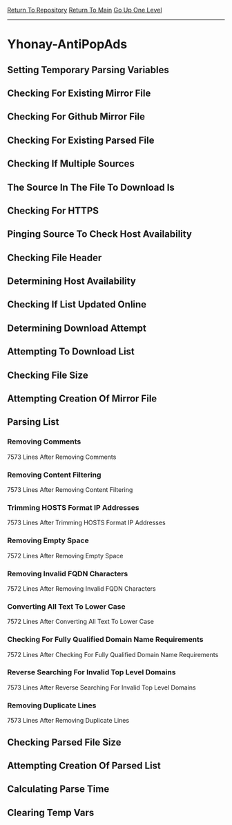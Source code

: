 [Return To Repository](https://github.com/deathbybandaid/piholeparser/)
[Return To Main](https://github.com/deathbybandaid/piholeparser/blob/master/RecentRunLogs/Mainlog.md)
[Go Up One Level](https://github.com/deathbybandaid/piholeparser/blob/master/RecentRunLogs/TopLevelScripts/30-Processing-External-Blacklists.md)
____________________________________
# Yhonay-AntiPopAds
## Setting Temporary Parsing Variables
## Checking For Existing Mirror File
## Checking For Github Mirror File
## Checking For Existing Parsed File
## Checking If Multiple Sources
## The Source In The File To Download Is
## Checking For HTTPS
## Pinging Source To Check Host Availability
## Checking File Header
## Determining Host Availability
## Checking If List Updated Online
## Determining Download Attempt
## Attempting To Download List
## Checking File Size
## Attempting Creation Of Mirror File
## Parsing List
### Removing Comments
7573 Lines After Removing Comments
### Removing Content Filtering
7573 Lines After Removing Content Filtering
### Trimming HOSTS Format IP Addresses
7573 Lines After Trimming HOSTS Format IP Addresses
### Removing Empty Space
7572 Lines After Removing Empty Space
### Removing Invalid FQDN Characters
7572 Lines After Removing Invalid FQDN Characters
### Converting All Text To Lower Case
7572 Lines After Converting All Text To Lower Case
### Checking For Fully Qualified Domain Name Requirements
7572 Lines After Checking For Fully Qualified Domain Name Requirements
### Reverse Searching For Invalid Top Level Domains
7573 Lines After Reverse Searching For Invalid Top Level Domains
### Removing Duplicate Lines
7573 Lines After Removing Duplicate Lines
## Checking Parsed File Size
## Attempting Creation Of Parsed List
## Calculating Parse Time
## Clearing Temp Vars

